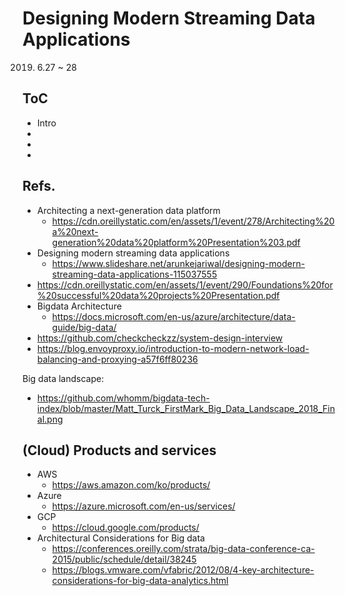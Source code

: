# Designing Modern Streaming Data Applications

2019. 6.27 ~ 28

## ToC
* Intro
*
*
*

## Refs.
* Architecting a next-generation data platform 
  - https://cdn.oreillystatic.com/en/assets/1/event/278/Architecting%20a%20next-generation%20data%20platform%20Presentation%203.pdf
* Designing modern streaming data applications
  - https://www.slideshare.net/arunkejariwal/designing-modern-streaming-data-applications-115037555
* https://cdn.oreillystatic.com/en/assets/1/event/290/Foundations%20for%20successful%20data%20projects%20Presentation.pdf
* Bigdata Architecture
  - https://docs.microsoft.com/en-us/azure/architecture/data-guide/big-data/
* https://github.com/checkcheckzz/system-design-interview
* https://blog.envoyproxy.io/introduction-to-modern-network-load-balancing-and-proxying-a57f6ff80236

Big data landscape:
  - https://github.com/whomm/bigdata-tech-index/blob/master/Matt_Turck_FirstMark_Big_Data_Landscape_2018_Final.png

## (Cloud) Products and services
* AWS
  - https://aws.amazon.com/ko/products/
* Azure
  - https://azure.microsoft.com/en-us/services/
* GCP
  - https://cloud.google.com/products/
* Architectural Considerations for Big data
  - https://conferences.oreilly.com/strata/big-data-conference-ca-2015/public/schedule/detail/38245
  - https://blogs.vmware.com/vfabric/2012/08/4-key-architecture-considerations-for-big-data-analytics.html
